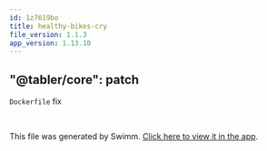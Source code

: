 ```yaml
---
id: 1z7619bo
title: healthy-bikes-cry
file_version: 1.1.3
app_version: 1.13.10
---
```


## "@tabler/core": patch

`Dockerfile` fix

<br/>

This file was generated by Swimm. [Click here to view it in the app](https://swimm-web-app.web.app/repos/Z2l0aHViJTNBJTNBdGFibGVyJTNBJTNBc2h1anV1dQ==/docs/1z7619bo).
